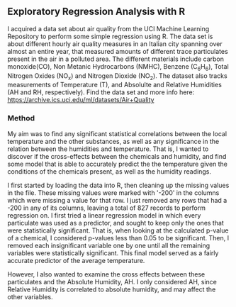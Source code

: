 ## Exploratory Regression Analysis with R
I acquired a data set about air quality from the UCI Machine Learning Repository to perform some simple regression using R. The data set is about different hourly air quality measures in an Italian city spanning over almost an entire year, that measured amounts of different trace particulates present in the air in a polluted area. The different materials include carbon monoxide(CO), Non Metanic Hydrocarbons (NMHC), Benzene (C<sub>6</sub>H<sub>6</sub>), Total Nitrogen Oxides (NO<sub>x</sub>) and Nitrogen Dioxide (NO<sub>2</sub>). The dataset also tracks measurements of Temperature (T), and Absolulte and Relative Humidities (AH and RH, respectively). Find the data set and more info here: https://archive.ics.uci.edu/ml/datasets/Air+Quality

### Method
My aim was to find any significant statistical correlations between the local temperature and the other substances, as well as any significance in the relation between the humidities and temperature. That is, I wanted to discover if the cross-effects between the chemicals and humidity, and find some model that is able to accurately predict the the temperature given the conditions of the chemicals present, as well as the humidity readings.

I first started by loading the data into R, then cleaning up the missing values in the file. These missing values were marked with '-200' in the columns which were missing a value for that row. I just removed any rows that had a -200 in any of its columns, leaving a total of 827 records to perform regression on. I first tried a linear regression model in which every particulate was used as a predictor, and sought to keep only the ones that were statistically significant. That is, when looking at the calculated p-value of a chemical, I considered p-values less than 0.05 to be significant. Then, I removed each insignificant variable one by one until all the remaining variables were statistically significant. This final model served as a fairly accurate predictor of the average temperature.

However, I also wanted to examine the cross effects between these particulates and the Absolute Humidity, AH. I only considered AH, since Relative Humidity is correlated to absolute humidity, and may affect the other variables.
